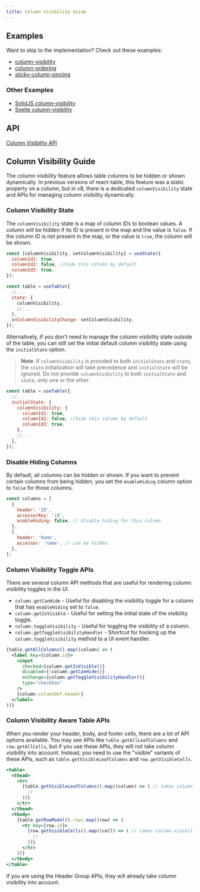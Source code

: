 ```yaml
---
title: Column Visibility Guide
---
```


## Examples

Want to skip to the implementation? Check out these examples:

- [column-visibility](../../framework/react/examples/column-visibility)
- [column-ordering](../../framework/react/examples/column-ordering)
- [sticky-column-pinning](../../framework/react/examples/column-pinning-sticky)

### Other Examples

- [SolidJS column-visibility](../../framework/solid/examples/column-visibility)
- [Svelte column-visibility](../../framework/svelte/examples/column-visibility)

## API

[Column Visibility API](../../api/features/column-visibility)

## Column Visibility Guide

The column visibility feature allows table columns to be hidden or shown dynamically. In previous versions of react-table, this feature was a static property on a column, but in v8, there is a dedicated `columnVisibility` state and APIs for managing column visibility dynamically.

### Column Visibility State

The `columnVisibility` state is a map of column IDs to boolean values. A column will be hidden if its ID is present in the map and the value is `false`. If the column ID is not present in the map, or the value is `true`, the column will be shown.

```jsx
const [columnVisibility, setColumnVisibility] = useState({
  columnId1: true,
  columnId2: false, //hide this column by default
  columnId3: true,
});

const table = useTable({
  //...
  state: {
    columnVisibility,
    //...
  },
  onColumnVisibilityChange: setColumnVisibility,
});
```

Alternatively, if you don't need to manage the column visibility state outside of the table, you can still set the initial default column visibility state using the `initialState` option.

> **Note**: If `columnVisibility` is provided to both `initialState` and `state`, the `state` initialization will take precedence and `initialState` will be ignored. Do not provide `columnVisibility` to both `initialState` and `state`, only one or the other.

```jsx
const table = useTable({
  //...
  initialState: {
    columnVisibility: {
      columnId1: true,
      columnId2: false, //hide this column by default
      columnId3: true,
    },
    //...
  },
});
```

### Disable Hiding Columns

By default, all columns can be hidden or shown. If you want to prevent certain columns from being hidden, you set the `enableHiding` column option to `false` for those columns.

```jsx
const columns = [
  {
    header: 'ID',
    accessorKey: 'id',
    enableHiding: false, // disable hiding for this column
  },
  {
    header: 'Name',
    accessor: 'name', // can be hidden
  },
];
```

### Column Visibility Toggle APIs

There are several column API methods that are useful for rendering column visibility toggles in the UI.

- `column.getCanHide` - Useful for disabling the visibility toggle for a column that has `enableHiding` set to `false`.
- `column.getIsVisible` - Useful for setting the initial state of the visibility toggle.
- `column.toggleVisibility` - Useful for toggling the visibility of a column.
- `column.getToggleVisibilityHandler` - Shortcut for hooking up the `column.toggleVisibility` method to a UI event handler.

```jsx
{table.getAllColumns().map((column) => (
  <label key={column.id}>
    <input
      checked={column.getIsVisible()}
      disabled={!column.getCanHide()}
      onChange={column.getToggleVisibilityHandler()}
      type="checkbox"
    />
    {column.columnDef.header}
  </label>
))}
```

### Column Visibility Aware Table APIs

When you render your header, body, and footer cells, there are a lot of API options available. You may see APIs like `table.getAllLeafColumns` and `row.getAllCells`, but if you use these APIs, they will not take column visibility into account. Instead, you need to use the "visible" variants of these APIs, such as `table.getVisibleLeafColumns` and `row.getVisibleCells`.

```jsx
<table>
  <thead>
    <tr>
      {table.getVisibleLeafColumns().map((column) => ( // takes column visibility into account
        //
      ))}
    </tr>
  </thead>
  <tbody>
    {table.getRowModel().rows.map((row) => (
      <tr key={row.id}>
        {row.getVisibleCells().map((cell) => ( // takes column visibility into account
          //
        ))}
      </tr>
    ))}
  </tbody>
</table>
```

If you are using the Header Group APIs, they will already take column visibility into account.
